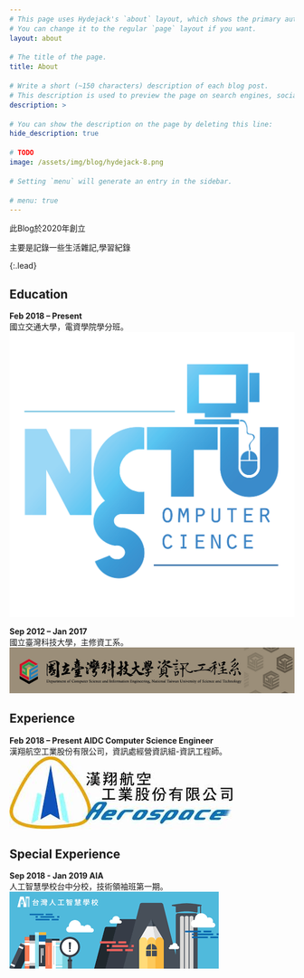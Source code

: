 ```yaml
---
# This page uses Hydejack's `about` layout, which shows the primary author's picture and about text at the top.
# You can change it to the regular `page` layout if you want.
layout: about

# The title of the page.
title: About

# Write a short (~150 characters) description of each blog post.
# This description is used to preview the page on search engines, social media, etc.
description: >

# You can show the description on the page by deleting this line:
hide_description: true

# TODO
image: /assets/img/blog/hydejack-8.png

# Setting `menu` will generate an entry in the sidebar.

# menu: true
---
```


此Blog於2020年創立

主要是記錄一些生活雜記,學習紀錄


{:.lead}


## Education

**Feb 2018 – Present**<BR>
國立交通大學，電資學院學分班。<BR>
![](/assets/img/About/NCTU.png)

**Sep 2012 – Jan 2017**<BR>
國立臺灣科技大學，主修資工系。<BR>
![](/assets/img/About/NTUST_CS.png)<BR>


## Experience

**Feb 2018 – Present AIDC Computer Science Engineer**<BR>
漢翔航空工業股份有限公司，資訊處經營資訊組-資訊工程師。<BR>
![](/assets/img/About/AIDC.jpeg)<BR>

## Special Experience

**Sep 2018 - Jan 2019 AIA**<BR>
人工智慧學校台中分校，技術領袖班第一期。<BR>
![](/assets/img/About/AIA.png)<BR>

<!-- 
code block
~~~js
~~~
 -->
<!-- 
|                                     | Free                                   | PRO                                          |
|:------------------------------------|:--------------------------------------:|:--------------------------------------------:|
| Blog                                | &#x2714;                               | &#x2714;                                     |
| [Features][feat]                    | &#x2714;                               | &#x2714;                                     |
| [Portfolio] Layout                  |                                        | &#x2714;                                     |
| [Resume] Layout                     |                                        | &#x2714;                                     |
| [Welcome] Layout                    |                                        | &#x2714;                                     |
| [Newsletter Box][news]              |                                        | &#x2714;                                     |
| [Custom Forms][forms]               |                                        | &#x2714;                                     |
| No Hydejack Branding                |                                        | &#x2714;                                     |
| License                             | [GPL-3.0][license]                     | [PRO]                                        |
| Source                              | [GitHub][src]                          | Included                                     |
| Support[^1]                         | No                                     | No                                           |
| Price                               | Free                                   | $29                                          |
|                                     | [**Download**][kit]                    | [**Buy Now - $29**][buy] [^2]                |
{:.stretch-table}
 -->

[blog]: https://www.xiaosean.website
[post]: https://www.xiaosean.website/posts/
[臺灣科技大學電腦研習社]: https://www.facebook.com/ntustcc
